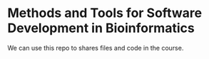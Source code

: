 # Methods and Tools for Software Development in Bioinformatics

We can use this repo to shares files and code in the course.
